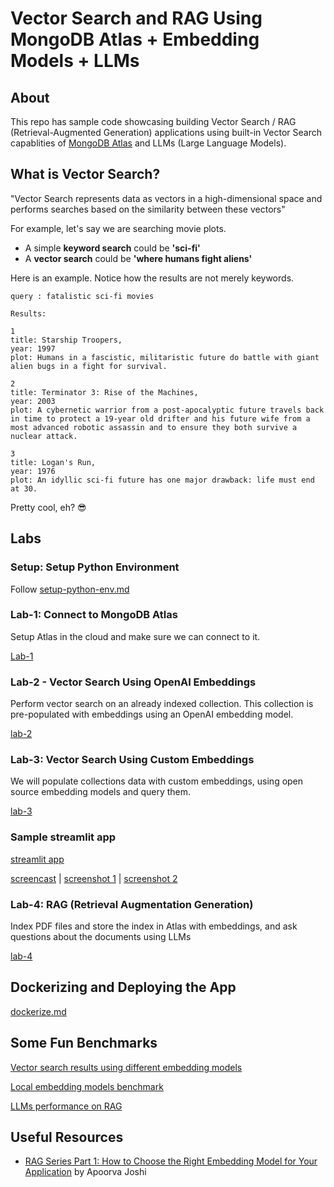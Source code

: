 # Vector Search and RAG Using MongoDB Atlas + Embedding Models +  LLMs

## About

This repo has sample code showcasing  building Vector Search / RAG (Retrieval-Augmented Generation) applications using built-in Vector Search capablities of [MongoDB Atlas](https://www.mongodb.com/atlas) and LLMs (Large Language Models).


## What is Vector Search?

"Vector Search  represents data as vectors in a high-dimensional space and performs searches based on the similarity between these vectors"

For example, let's say we are searching movie plots.

- A simple **keyword search** could be **'sci-fi'**
- A **vector search** could be **'where humans fight aliens'**

Here is an example.  Notice how the results are not merely keywords.

```text
query : fatalistic sci-fi movies
```

```text
Results: 

1
title: Starship Troopers,
year: 1997
plot: Humans in a fascistic, militaristic future do battle with giant alien bugs in a fight for survival.

2
title: Terminator 3: Rise of the Machines,
year: 2003
plot: A cybernetic warrior from a post-apocalyptic future travels back in time to protect a 19-year old drifter and his future wife from a most advanced robotic assassin and to ensure they both survive a nuclear attack.

3
title: Logan's Run,
year: 1976
plot: An idyllic sci-fi future has one major drawback: life must end at 30.
```

Pretty cool, eh? 😎

## Labs

### Setup: Setup Python Environment

Follow [setup-python-env.md](setup-python-env.md)

### Lab-1: Connect to MongoDB Atlas

Setup Atlas in the cloud and make sure we can connect to it.

[Lab-1](lab-1-atlas-setup/README.md)



### Lab-2 - Vector Search Using OpenAI Embeddings

Perform vector search on an already indexed collection.  This collection is pre-populated with embeddings using an OpenAI embedding model.

[lab-2](lab-2-vector-search-openai/README.md)


### Lab-3: Vector Search Using Custom Embeddings

We will populate collections data with custom embeddings, using open source embedding models and query them.

[lab-3](lab-3-vector-search-custom/README.md)

### Sample streamlit app

[streamlit app](lab-2-vector-search-openai/vector-search-streamlit.py)

[screencast](https://drive.google.com/file/d/1pwuglLA7GTKqVlJSG-Tg-xubse6h0YP5/view?usp=drive_link) | [screenshot 1](images/streamlit-ui-2.png) | [screenshot 2](images/streamlit-ui-3b.png)


### Lab-4: RAG (Retrieval Augmentation Generation)

Index PDF files and store the index in Atlas with embeddings, and ask questions about the documents using LLMs

[lab-4](lab-4-rag/README.md)

## Dockerizing and Deploying the App

[dockerize.md](dockerize.md)

## Some Fun Benchmarks

[Vector search results using different embedding models](benchmark-search-results.md)

[Local embedding models benchmark](benchmark-embedding-models.md)

[LLMs performance on RAG](benchmark-LLMs.md)


## Useful Resources

- [RAG Series Part 1: How to Choose the Right Embedding Model for Your Application](https://www.mongodb.com/developer/products/atlas/choose-embedding-model-rag/) by Apoorva Joshi